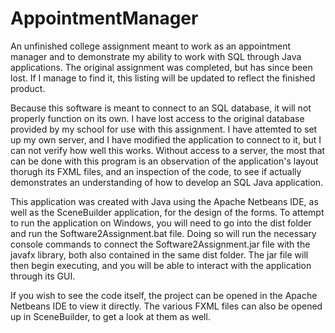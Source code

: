 # AppointmentManager
An unfinished college assignment meant to work as an appointment manager and to demonstrate my ability to work with SQL through Java applications. The original assignment was completed, but has since been lost. If I manage to find it, this listing will be updated to reflect the finished product.

Because this software is meant to connect to an SQL database, it will not properly function on its own. I have lost access to the original database provided by my school for use with this assignment. I have attemted to set up my own server, and I have modified the application to connect to it, but I can not verify how well this works. Without access to a server, the most that can be done with this program is an observation of the application's layout thorugh its FXML files, and an inspection of the code, to see if actually demonstrates an understanding of how to develop an SQL Java application.

This application was created with Java using the Apache Netbeans IDE, as well as the SceneBuilder application, for the design of the forms. To attempt to run the application on Windows, you will need to go into the dist folder and run the Software2Assignment.bat file. Doing so will run the necessary console commands to connect the Software2Assignment.jar file with the javafx library, both also contained in the same dist folder. The jar file will then begin executing, and you will be able to interact with the application through its GUI.

If you wish to see the code itself, the project can be opened in the Apache Netbeans IDE to view it directly. The various FXML files can also be opened up in SceneBuilder, to get a look at them as well.
